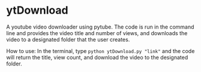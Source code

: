 # ytDownload
A youtube video downloader using pytube. The code is run in the command line and provides the video title and number of views, and downloads the video to a designated folder that the user creates.

How to use: In the terminal, type ```python ytDownload.py "link"``` and the code will return the title, view count, and download the video to the designated folder.
